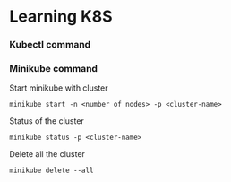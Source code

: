 # Learning K8S


### Kubectl command

### Minikube command
Start minikube with cluster
```
minikube start -n <number of nodes> -p <cluster-name>
``` 
Status of the cluster
```
minikube status -p <cluster-name>
```
Delete all the cluster
```
minikube delete --all
```
